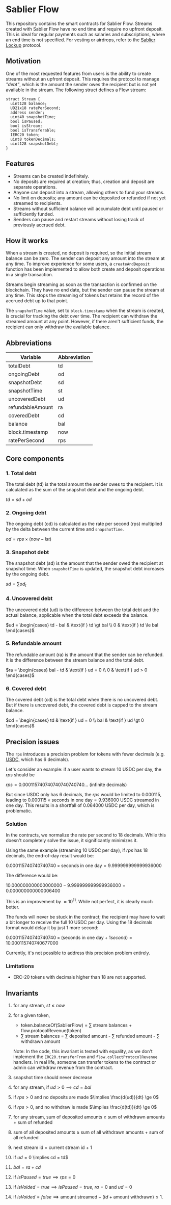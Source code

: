 # Sablier Flow

This repository contains the smart contracts for Sablier Flow. Streams created with Sablier Flow have no end time and
require no upfront deposit. This is ideal for regular payments such as salaries and subscriptions, where an end time is
not specified. For vesting or airdrops, refer to the [Sablier Lockup](https://github.com/sablier-labs/v2-core/)
protocol.

## Motivation

One of the most requested features from users is the ability to create streams without an upfront deposit. This requires
the protocol to manage _"debt"_, which is the amount the sender owes the recipient but is not yet available in the
stream. The following struct defines a Flow stream:

```solidity
struct Stream {
  uint128 balance;
  UD21x18 ratePerSecond;
  address sender;
  uint40 snapshotTime;
  bool isPaused;
  bool isStream;
  bool isTransferable;
  IERC20 token;
  uint8 tokenDecimals;
  uint128 snapshotDebt;
}
```

## Features

- Streams can be created indefinitely.
- No deposits are required at creation; thus, creation and deposit are separate operations.
- Anyone can deposit into a stream, allowing others to fund your streams.
- No limit on deposits; any amount can be deposited or refunded if not yet streamed to recipients.
- Streams without sufficient balance will accumulate debt until paused or sufficiently funded.
- Senders can pause and restart streams without losing track of previously accrued debt.

## How it works

When a stream is created, no deposit is required, so the initial stream balance can be zero. The sender can deposit any
amount into the stream at any time. To improve experience for some users, a `createAndDeposit` function has been
implemented to allow both create and deposit operations in a single transaction.

Streams begin streaming as soon as the transaction is confirmed on the blockchain. They have no end date, but the sender
can pause the stream at any time. This stops the streaming of tokens but retains the record of the accrued debt up to
that point.

The `snapshotTime` value, set to `block.timestamp` when the stream is created, is crucial for tracking the debt over
time. The recipient can withdraw the streamed amount at any point. However, if there aren't sufficient funds, the
recipient can only withdraw the available balance.

## Abbreviations

| Variable         | Abbreviation |
| ---------------- | ------------ |
| totalDebt        | td           |
| ongoingDebt      | od           |
| snapshotDebt     | sd           |
| snapshotTime     | st           |
| uncoveredDebt    | ud           |
| refundableAmount | ra           |
| coveredDebt      | cd           |
| balance          | bal          |
| block.timestamp  | now          |
| ratePerSecond    | rps          |

## Core components

### 1. Total debt

The total debt (td) is the total amount the sender owes to the recipient. It is calculated as the sum of the snapshot
debt and the ongoing debt.

$td = sd + od$

### 2. Ongoing debt

The ongoing debt (od) is calculated as the rate per second (rps) multiplied by the delta between the current time and
`snapshotTime`.

$od = rps \times (now - lst)$

### 3. Snapshot debt

The snapshot debt (sd) is the amount that the sender owed the recipient at snapshot time. When `snapshotTime` is
updated, the snapshot debt increases by the ongoing debt.

$sd = \sum od_t$

### 4. Uncovered debt

The uncovered debt (ud) is the difference between the total debt and the actual balance, applicable when the total debt
exceeds the balance.

$`ud = \begin{cases} td - bal & \text{if } td \gt bal \\ 0 & \text{if } td \le bal \end{cases}`$

### 5. Refundable amount

The refundable amount (ra) is the amount that the sender can be refunded. It is the difference between the stream
balance and the total debt.

$`ra = \begin{cases} bal - td & \text{if } ud = 0 \\ 0 & \text{if } ud > 0 \end{cases}`$

### 6. Covered debt

The covered debt (cd) is the total debt when there is no uncovered debt. But if there is uncovered debt, the covered
debt is capped to the stream balance.

$`cd = \begin{cases} td & \text{if } ud = 0 \\ bal & \text{if } ud \gt 0 \end{cases}`$

## Precision issues

The `rps` introduces a precision problem for tokens with fewer decimals (e.g.
[USDC](https://etherscan.io/token/0xa0b86991c6218b36c1d19d4a2e9eb0ce3606eb48s), which has 6 decimals).

Let's consider an example: if a user wants to stream 10 USDC per day, the _rps_ should be

$rps = 0.000115740740740740740740...$ (infinite decimals)

But since USDC only has 6 decimals, the _rps_ would be limited to $0.000115$, leading to
$0.000115 \times \text{seconds in one day} = 9.936000$ USDC streamed in one day. This results in a shortfall of
$0.064000$ USDC per day, which is problematic.

### Solution

In the contracts, we normalize the rate per second to 18 decimals. While this doesn't completely solve the issue, it
significantly minimizes it.

Using the same example (streaming 10 USDC per day), if _rps_ has 18 decimals, the end-of-day result would be:

$0.000115740740740740 \times \text{seconds in one day} = 9.999999999999936000$

The difference would be:

$10.000000000000000000 - 9.999999999999936000 = 0.000000000000006400$

This is an improvement by $\approx 10^{11}$. While not perfect, it is clearly much better.

The funds will never be stuck in the contract; the recipient may have to wait a bit longer to receive the full 10 USDC
per day. Using the 18 decimals format would delay it by just 1 more second:

$0.000115740740740740 \times (\text{seconds in one day} + 1 second) = 10.000115740740677000$

Currently, it's not possible to address this precision problem entirely.

### Limitations

- ERC-20 tokens with decimals higher than 18 are not supported.

## Invariants

1. for any stream, $st \le now$

2. for a given token,

   - token.balanceOf(SablierFlow) = $\sum$ stream balances + flow.protocolRevenue(token)
   - $\sum$ stream balances = $\sum$ deposited amount - $\sum$ refunded amount - $\sum$ withdrawn amount

   Note: In the code, this invariant is tested with equality, as we don't implement the `ERC20.transferFrom` and
   `flow.collectProtocolRevenue` handlers. In real life, someone can transfer tokens to the contract or admin can
   withdraw revenue from the contract.

3. snapshot time should never decrease

4. for any stream, if $ud > 0 \implies cd = bal$

5. if $rps \gt 0$ and no deposits are made $\implies \frac{d(ud)}{dt} \ge 0$

6. if $rps \gt 0$, and no withdraw is made $\implies \frac{d(td)}{dt} \ge 0$

7. for any stream, sum of deposited amounts $\ge$ sum of withdrawn amounts + sum of refunded

8. sum of all deposited amounts $\ge$ sum of all withdrawn amounts + sum of all refunded

9. next stream id = current stream id + 1

10. if $ud = 0$ \implies cd = td$

11. $bal = ra + cd$

12. if $isPaused = true \implies rps = 0$

13. if $isVoided = true \implies isPaused = true$, $ra = 0$ and $ud = 0$

14. if $isVoided = false \implies \text{amount streamed} - (td + \text{amount withdrawn}) \le 1$.
